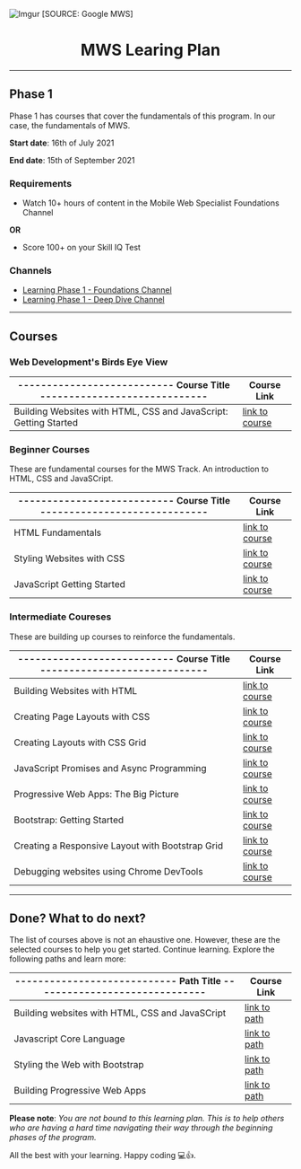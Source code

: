 ![Imgur](https://i.imgur.com/4CdZs87.jpg)
[SOURCE: Google MWS]

<h1 align="center">MWS Learing Plan</h1>

---

## Phase 1

Phase 1 has courses that cover the fundamentals of this program. In our case, the fundamentals of MWS.

**Start date**: 16th of July 2021

**End date**: 15th of September 2021

### **Requirements**
- Watch 10+ hours of content in the Mobile Web Specialist Foundations Channel

**OR**

- Score 100+ on your Skill IQ Test

### **Channels**
- [Learning Phase 1 - Foundations Channel](https://app.pluralsight.com/channels/details/8dfb23fa-4429-4f82-8135-833a1b092be2)
- [Learning Phase 1 - Deep Dive Channel](https://app.pluralsight.com/channels/details/2471866a-0cca-45f0-bb20-9bcf74e17063)

---

## Courses
  
### Web Development's Birds Eye View
  
| --------------------------- Course Title ----------------------------- | Course Link                                  |
| ---                                                                    | ---                                          |
| Building Websites with HTML, CSS and JavaScript: Getting Started       | [link to course](https://app.pluralsight.com/library/courses/html-css-javascript-getting-started-building-websites/table-of-contents) |
  
### Beginner Courses

These are fundamental courses for the MWS Track. An introduction to HTML, CSS and JavaSCript.

| --------------------------- Course Title ----------------------------- | Course Link                                  |
| ---                                                                    | ---                                          |
| HTML Fundamentals                                                      | [link to course](https://app.pluralsight.com/library/courses/cf24be02-4875-4adb-a0dd-497e0235f47f) |
| Styling Websites with CSS                                              | [link to course](https://app.pluralsight.com/library/courses/594f58dd-6427-480e-a057-22ad2fdc2ec9) |
| JavaScript Getting Started                                             | [link to course](https://app.pluralsight.com/library/courses/804837c6-ac3c-4698-aebd-bc15f629e64e) |

### Intermediate Coureses

These are building up courses to reinforce the fundamentals.
  
| --------------------------- Course Title ----------------------------- | Course Link                                  |
| ---                                                                    | ---                                          |
| Building Websites with HTML                                            | [link to course](https://app.pluralsight.com/library/courses/0aefb129-3974-439e-b583-0c75f95ae299) |
| Creating Page Layouts with CSS                                         | [link to course](https://app.pluralsight.com/library/courses/d0f7040a-01ea-45ea-b94d-f570016a306e) |
| Creating Layouts with CSS Grid                                         | [link to course](https://app.pluralsight.com/library/courses/60c8ac90-ad62-47e1-85ab-d59839464466) |
| JavaScript Promises and Async Programming                              | [link to course](https://app.pluralsight.com/library/courses/javascript-promises-async-programming)|
| Progressive Web Apps: The Big Picture                                  | [link to course](https://app.pluralsight.com/library/courses/2f28c215-61f8-4c89-8d3f-9df5faa2773b) |
| Bootstrap: Getting Started                                             | [link to course](https://app.pluralsight.com/library/courses/bootstrap-getting-started)            |
| Creating a Responsive Layout with Bootstrap Grid                       | [link to course](https://app.pluralsight.com/library/courses/bootstrap-grid-creating-responsive-layout) |
| Debugging websites using Chrome DevTools                               | [link to course](https://app.pluralsight.com/library/courses/9b24778e-e1e5-415d-b2d8-1c5600bc3c25) |

---

## Done? What to do next?

The list of courses above is not an ehaustive one. However, these are the selected courses to help you get started. Continue learning. Explore the following paths and learn more: 

| ---------------------------- Path Title ------------------------------ | Course Link                                  |
| ---                                                                    | ---                                          |
| Building websites with HTML, CSS and JavaSCript                        | [link to path](https://app.pluralsight.com/paths/skills/building-websites-with-html-css-and-javascript) |
| Javascript Core Language                                               | [link to path](https://app.pluralsight.com/paths/skills/javascript-core-language) |
| Styling the Web with Bootstrap                                         | [link to path](https://app.pluralsight.com/paths/skills/styling-the-web-with-bootstrap) |
| Building Progressive Web Apps                                          | [link to path](https://app.pluralsight.com/paths/skills/building-progressive-web-applications) |


**Please note**: *You are not bound to this learning plan. This is to help others who are having a hard time navigating their way through the beginning phases of the program.*

All the best with your learning. Happy coding 💻👍.
 
